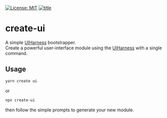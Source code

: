 [![License: MIT](https://img.shields.io/badge/License-MIT-green.svg)](https://opensource.org/licenses/MIT)
[![title](https://user-images.githubusercontent.com/185555/52174769-b21d8900-27fd-11e9-83c4-f967ca1cb2b7.png)](https://uiharness.com)

# create-ui

A simple [UIHarness](https://uiharness.com) bootstrapper.  
Create a powerful user-interface module using the [UIHarness](https://uiharness.com) with a single command.  

## Usage

```bash
yarn create ui
```

or 

```bash
npx create-ui
```

then follow the simple prompts to generate your new module.
